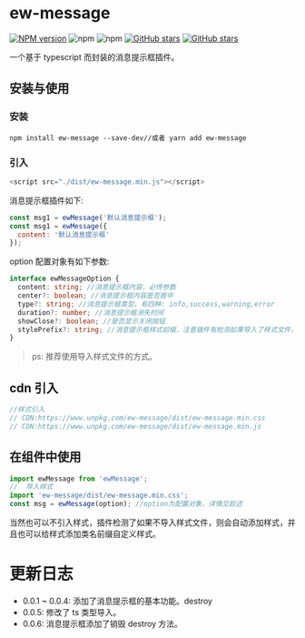 # ew-message

[![NPM version](https://img.shields.io/npm/v/ew-message.svg?color=red)](https://www.npmjs.com/package/ew-message)
![npm](https://img.shields.io/npm/dw/ew-message)
![npm](https://img.shields.io/npm/dt/ew-message)
[![GitHub stars](https://img.shields.io/github/stars/eveningwater/ewMessage.svg?color=#42b983)](https://github.com/eveningwater/ew-message/stargazers)
[![GitHub stars](https://img.shields.io/github/forks/eveningwater/ewMessage.svg)](https://github.com/eveningwater/ew-message/network/members)

一个基于 typescript 而封装的消息提示框插件。

## 安装与使用

### 安装

```
npm install ew-message --save-dev//或者 yarn add ew-message
```

### 引入

```js
<script src="./dist/ew-message.min.js"></script>
```

消息提示框插件如下:

```js
const msg1 = ewMessage('默认消息提示框');
const msg1 = ewMessage({
  content: '默认消息提示框'
});
```

option 配置对象有如下参数:

```ts
interface ewMessageOption {
  content: string; //消息提示框内容，必传参数
  center?: boolean; //消息提示框内容是否居中
  type?: string; //消息提示框类型，有四种: info,success,warning,error
  duration?: number; //消息提示框消失时间
  showClose?: boolean; //是否显示关闭按钮
  stylePrefix?: string; //消息提示框样式前缀，注意插件有检测如果导入了样式文件，则这个配置无效
}
```

> ps: 推荐使用导入样式文件的方式。

## cdn 引入

```js
//样式引入
// CDN:https://www.unpkg.com/ew-message/dist/ew-message.min.css
// CDN:https://www.unpkg.com/ew-message/dist/ew-message.min.js
```

## 在组件中使用

```js
import ewMessage from 'ewMessage';
//  导入样式
import 'ew-message/dist/ew-message.min.css';
const msg = ewMessage(option); //option为配置对象，详情见前述
```

当然也可以不引入样式，插件检测了如果不导入样式文件，则会自动添加样式，并且也可以给样式添加类名前缀自定义样式。

# 更新日志

- 0.0.1 ~ 0.0.4: 添加了消息提示框的基本功能。destroy
- 0.0.5: 修改了 ts 类型导入。
- 0.0.6: 消息提示框添加了销毁 destroy 方法。
